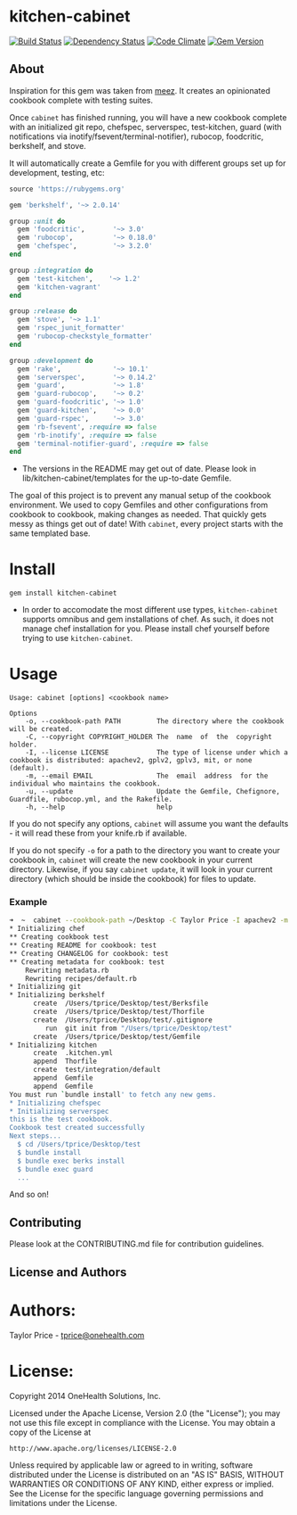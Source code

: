 kitchen-cabinet
===============
[![Build Status](https://travis-ci.org/onehealth/kitchen-cabinet.png)](https://travis-ci.org/onehealth/kitchen-cabinet) [![Dependency Status](https://gemnasium.com/onehealth/kitchen-cabinet.png)](https://gemnasium.com/onehealth/kitchen-cabinet) [![Code Climate](https://codeclimate.com/github/onehealth/kitchen-cabinet.png)](https://codeclimate.com/github/onehealth/kitchen-cabinet) [![Gem Version](https://badge.fury.io/rb/kitchen-cabinet.png)](http://badge.fury.io/rb/kitchen-cabinet)

About
-----

Inspiration for this gem was taken from [meez](https://github.com/paulczar/meez). It creates an opinionated cookbook complete with testing suites.

Once `cabinet` has finished running, you will have a new cookbook complete with an initialized git repo, chefspec, serverspec, test-kitchen, guard (with notifications via inotify/fsevent/terminal-notifier), rubocop, foodcritic, berkshelf, and stove.

It will automatically create a Gemfile for you with different groups set up for development, testing, etc:

`````` ruby
source 'https://rubygems.org'

gem 'berkshelf', '~> 2.0.14'

group :unit do
  gem 'foodcritic',       '~> 3.0'
  gem 'rubocop',          '~> 0.18.0'
  gem 'chefspec',         '~> 3.2.0'
end

group :integration do
  gem 'test-kitchen',    '~> 1.2'
  gem 'kitchen-vagrant'
end

group :release do
  gem 'stove', '~> 1.1'
  gem 'rspec_junit_formatter'
  gem 'rubocop-checkstyle_formatter'
end

group :development do
  gem 'rake',			  '~> 10.1'
  gem 'serverspec',       '~> 0.14.2'
  gem 'guard',            '~> 1.8'
  gem 'guard-rubocop',    '~> 0.2'
  gem 'guard-foodcritic', '~> 1.0'
  gem 'guard-kitchen',    '~> 0.0'
  gem 'guard-rspec',      '~> 3.0'
  gem 'rb-fsevent', :require => false
  gem 'rb-inotify', :require => false
  gem 'terminal-notifier-guard', :require => false
end
``````

* The versions in the README may get out of date. Please look in lib/kitchen-cabinet/templates for the up-to-date Gemfile.

The goal of this project is to prevent any manual setup of the cookbook environment. We used to copy Gemfiles and other configurations from cookbook to cookbook, making changes as needed. That quickly gets messy as things get out of date! With `cabinet`, every project starts with the same templated base.

Install
=======

`gem install kitchen-cabinet`

* In order to accomodate the most different use types, `kitchen-cabinet` supports omnibus and gem installations of chef. As such, it does not manage chef installation for you. Please install chef yourself before trying to use `kitchen-cabinet`.

Usage
=====

```
Usage: cabinet [options] <cookbook name>

Options
    -o, --cookbook-path PATH         The directory where the cookbook will be created.
    -C, --copyright COPYRIGHT_HOLDER The  name  of  the  copyright holder.
    -I, --license LICENSE            The type of license under which a cookbook is distributed: apachev2, gplv2, gplv3, mit, or none (default).
    -m, --email EMAIL                The  email  address  for the individual who maintains the cookbook.
    -u, --update                     Update the Gemfile, Chefignore, Guardfile, rubocop.yml, and the Rakefile.
    -h, --help                       help
```

If you do not specify any options, `cabinet` will assume you want the defaults - it will read these from your knife.rb if available.

If you do not specify `-o` for a path to the directory you want to create your cookbook in, `cabinet` will create the new cookbook in your current directory. Likewise, if you say `cabinet update`, it will look in your current directory (which should be inside the cookbook) for files to update.

### Example

`````` bash
➜  ~  cabinet --cookbook-path ~/Desktop -C Taylor Price -I apachev2 -m tprice@onehealth.com test
* Initializing chef
** Creating cookbook test
** Creating README for cookbook: test
** Creating CHANGELOG for cookbook: test
** Creating metadata for cookbook: test
	Rewriting metadata.rb
	Rewriting recipes/default.rb
* Initializing git
* Initializing berkshelf
      create  /Users/tprice/Desktop/test/Berksfile
      create  /Users/tprice/Desktop/test/Thorfile
      create  /Users/tprice/Desktop/test/.gitignore
         run  git init from "/Users/tprice/Desktop/test"
      create  /Users/tprice/Desktop/test/Gemfile
* Initializing kitchen
      create  .kitchen.yml
      append  Thorfile
      create  test/integration/default
      append  Gemfile
      append  Gemfile
You must run `bundle install' to fetch any new gems.
* Initializing chefspec
* Initializing serverspec
this is the test cookbook.
Cookbook test created successfully
Next steps...
  $ cd /Users/tprice/Desktop/test
  $ bundle install
  $ bundle exec berks install
  $ bundle exec guard
  ...
``````

And so on!

Contributing
-------------------
Please look at the CONTRIBUTING.md file for contribution guidelines.

License and Authors
-------------------

Authors:
========

Taylor Price - tprice@onehealth.com 

License:
========

Copyright 2014 OneHealth Solutions, Inc.

Licensed under the Apache License, Version 2.0 (the "License");
you may not use this file except in compliance with the License.
You may obtain a copy of the License at

    http://www.apache.org/licenses/LICENSE-2.0

Unless required by applicable law or agreed to in writing, software
distributed under the License is distributed on an "AS IS" BASIS,
WITHOUT WARRANTIES OR CONDITIONS OF ANY KIND, either express or implied.
See the License for the specific language governing permissions and
limitations under the License.
